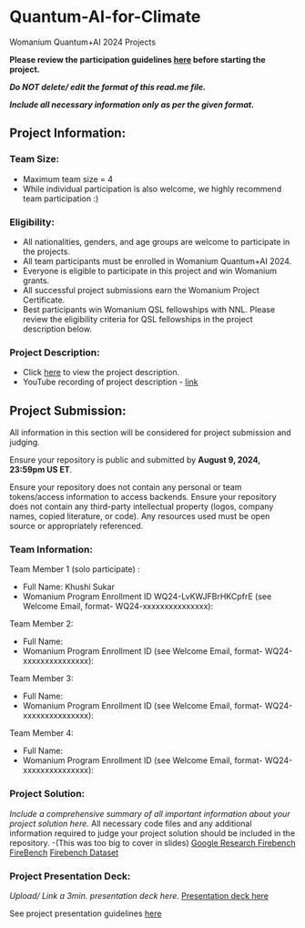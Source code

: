 # Quantum-AI-for-Climate
Womanium Quantum+AI 2024 Projects

**Please review the participation guidelines [here](https://github.com/womanium-quantum/Quantum-AI-2024) before starting the project.**

_**Do NOT delete/ edit the format of this read.me file.**_

_**Include all necessary information only as per the given format.**_

## Project Information:

### Team Size:
  - Maximum team size = 4
  - While individual participation is also welcome, we highly recommend team participation :)

### Eligibility:
  - All nationalities, genders, and age groups are welcome to participate in the projects.
  - All team participants must be enrolled in Womanium Quantum+AI 2024.
  - Everyone is eligible to participate in this project and win Womanium grants.
  - All successful project submissions earn the Womanium Project Certificate.
  - Best participants win Womanium QSL fellowships with NNL. Please review the eligibility criteria for QSL fellowships in the project description below.

### Project Description:
  - Click [here](https://drive.google.com/file/d/1yoY_venPkNStjcDu0Na0HYhgO6CvVYdM/view?usp=sharing) to view the project description.
  - YouTube recording of project description - [link](https://youtu.be/ka2RgUYo83c?si=MUb_dwTVfP1FV_47)

## Project Submission:
All information in this section will be considered for project submission and judging.

Ensure your repository is public and submitted by **August 9, 2024, 23:59pm US ET**.

Ensure your repository does not contain any personal or team tokens/access information to access backends. Ensure your repository does not contain any third-party intellectual property (logos, company names, copied literature, or code). Any resources used must be open source or appropriately referenced.

### Team Information:
Team Member 1 (solo participate) :
 - Full Name: Khushi Sukar
 - Womanium Program Enrollment ID WQ24-LvKWJFBrHKCpfrE (see Welcome Email, format- WQ24-xxxxxxxxxxxxxxx):

Team Member 2:
 - Full Name: 
 - Womanium Program Enrollment ID (see Welcome Email, format- WQ24-xxxxxxxxxxxxxxx):


Team Member 3:
 - Full Name: 
 - Womanium Program Enrollment ID (see Welcome Email, format- WQ24-xxxxxxxxxxxxxxx):


Team Member 4:
 - Full Name: 
 - Womanium Program Enrollment ID (see Welcome Email, format- WQ24-xxxxxxxxxxxxxxx):


### Project Solution:
_Include a comprehensive summary of all important information about your project solution here._
All necessary code files and any additional information required to judge your project solution should be included in the repository. 
 -(This was too big to cover in slides) [Google Research Firebench](https://github.com/google-research/firebench/blob/main/examples/colab/Firebench_Browser.ipynb) [FireBench](https://github.com/google-research/firebench/blob/main/examples/beam/compute_stats_test.py) [Firebench Dataset](https://console.cloud.google.com/storage/browser/firebench/v2024.04;tab=objects?prefix=&forceOnObjectsSortingFiltering=false)


### Project Presentation Deck:
_Upload/ Link a 3min. presentation deck here._
[Presentation deck here](https://github.com/Khushi-Sk/Quantum-AI-for-Climate/blob/main/Wildfire.pptx)

See project presentation guidelines [here](https://docs.google.com/document/d/13nWF8AxFAfFYTWEYPT3BpPdYkqtxxSAjmuXj_zcMh-E/edit?usp=sharing)

